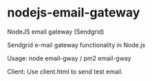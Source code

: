 # nodejs-email-gateway
NodeJS email gateway (Sendgrid)

Sendgrid e-mail gateway functionality in Node.js

Usage:
node email-gway / pm2 email-gway

Client:
Use client.html to send test email.
